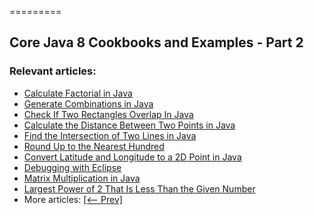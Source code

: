 =========

## Core Java 8 Cookbooks and Examples - Part 2

### Relevant articles:

- [Calculate Factorial in Java](https://www.baeldung.com/java-calculate-factorial)
- [Generate Combinations in Java](https://www.baeldung.com/java-combinations-algorithm)
- [Check If Two Rectangles Overlap In Java](https://www.baeldung.com/java-check-if-two-rectangles-overlap)
- [Calculate the Distance Between Two Points in Java](https://www.baeldung.com/java-distance-between-two-points)
- [Find the Intersection of Two Lines in Java](https://www.baeldung.com/java-intersection-of-two-lines)
- [Round Up to the Nearest Hundred](https://www.baeldung.com/java-round-up-nearest-hundred)
- [Convert Latitude and Longitude to a 2D Point in Java](https://www.baeldung.com/java-convert-latitude-longitude)
- [Debugging with Eclipse](https://www.baeldung.com/eclipse-debugging)
- [Matrix Multiplication in Java](https://www.baeldung.com/java-matrix-multiplication)
- [Largest Power of 2 That Is Less Than the Given Number](https://www.baeldung.com/java-largest-power-of-2-less-than-number)
- More articles: [[<-- Prev]](/core-java-modules/core-java-lang-math)
